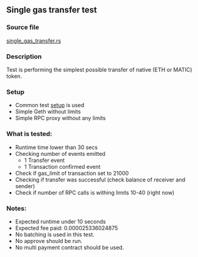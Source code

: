 ## Single gas transfer test

### Source file

[single_gas_transfer.rs](../../tests/docker_01_basic/single_gas_transfer.rs)

### Description

Test is performing the simplest possible transfer of native (ETH or MATIC) token.

### Setup

- Common test [setup](./common-test-setup.md) is used
- Simple Geth without limits
- Simple RPC proxy without any limits

### What is tested:

 - Runtime time lower than 30 secs
 - Checking number of events emitted
   - 1 Transfer event
   - 1 Transaction confirmed event
 - Check if gas_limit of transaction set to 21000
 - Checking if transfer was successful (check balance of receiver and sender)
 - Check if number of RPC calls is withing limits 10-40 (right now)

### Notes:
 - Expected runtime under 10 seconds
 - Expected fee paid: 0.000025336024875
 - No batching is used in this test.
 - No approve should be run.
 - No multi payment contract should be used.
